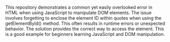 This repository demonstrates a common yet easily overlooked error in HTML when using JavaScript to manipulate DOM elements.  The issue involves forgetting to enclose the element ID within quotes when using the getElementById() method. This often results in runtime errors or unexpected behavior. The solution provides the correct way to access the element.  This is a good example for beginners learning JavaScript and DOM manipulation.